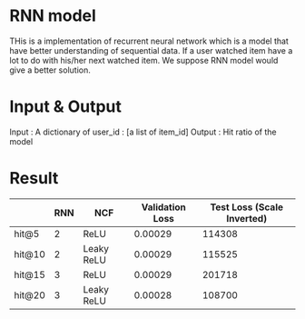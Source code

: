 # RNN model
THis is a implementation of recurrent neural network which is a model that have better understanding of sequential data. If a user watched item have a lot to do with his/her next watched item. We suppose RNN model would give a better solution.

# Input & Output
Input : A dictionary of user_id : [a list of item_id] 
Output : Hit ratio of the model

# Result
| | RNN  |  NCF    | Validation Loss   |Test Loss (Scale Inverted) |
|----------| ------------- |------|-------| -----|
|   hit@5    | 2       | ReLU       |    0.00029     | 114308 |
|   hit@10    | 2       | Leaky ReLU       |    0.00029     | 115525 |
|   hit@15    | 3       | ReLU       |    0.00029     | 201718 |
|   hit@20    | 3       | Leaky ReLU       |    0.00028     | 108700 |
